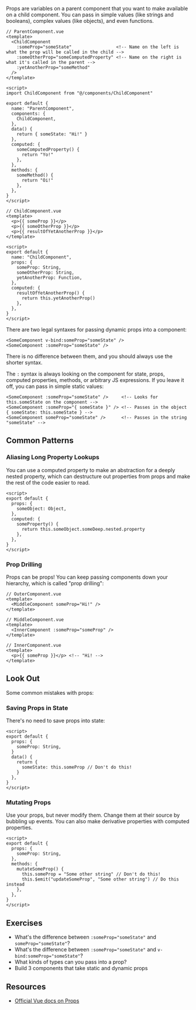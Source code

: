 Props are variables on a parent component that you want to make available on a child component. You can pass in simple values (like strings and booleans), complex values (like objects), and even functions.

```vue
// ParentComponent.vue
<template>
  <ChildComponent
    :someProp="someState"                 <!-- Name on the left is what the prop will be called in the child -->
    :someOtherProp="someComputedProperty" <!-- Name on the right is what it's called in the parent -->
    :yetAnotherProp="someMethod"
  />
</template>

<script>
import ChildComponent from "@/components/ChildComponent"

export default {
  name: "ParentComponent",
  components: {
    ChildComponent,
  },
  data() {
    return { someState: "Hi!" }
  },
  computed: {
    someComputedProperty() {
      return "Yo!"
    },
  },
  methods: {
    someMethod() {
      return "Oi!"
    },
  },
}
</script>
```

```vue
// ChildComponent.vue
<template>
  <p>{{ someProp }}</p>
  <p>{{ someOtherProp }}</p>
  <p>{{ resultOfYetAnotherProp }}</p>
</template>

<script>
export default {
  name: "ChildComponent",
  props: {
    someProp: String,
    someOtherProp: String,
    yetAnotherProp: Function,
  },
  computed: {
    resultOfYetAnotherProp() {
      return this.yetAnotherProp()
    },
  },
}
</script>
```

There are two legal syntaxes for passing dynamic props into a component:

```vue
<SomeComponent v-bind:someProp="someState" />
<SomeComponent :someProp="someState" />
```

There is no difference between them, and you should always use the shorter syntax.

The `:` syntax is always looking on the component for state, props, computed properties, methods, or arbitrary JS expressions. If you leave it off, you can pass in simple static values:

```vue
<SomeComponent :someProp="someState" />     <!-- Looks for this.someState on the component -->
<SomeComponent :someProp="{ someState }" /> <!-- Passes in the object { someState: this.someState } -->
<SomeComponent someProp="someState" />      <!-- Passes in the string "someState" -->
```

## Common Patterns

### Aliasing Long Property Lookups

You can use a computed property to make an abstraction for a deeply nested property, which can destructure out properties from props and make the rest of the code easier to read.

```vue
<script>
export default {
  props: {
    someObject: Object,
  },
  computed: {
    someProperty() {
      return this.someObject.someDeep.nested.property
    },
  },
}
</script>
```

### Prop Drilling

Props can be props! You can keep passing components down your hierarchy, which is called "prop drilling":

```vue
// OuterComponent.vue
<template>
  <MiddleComponent someProp="Hi!" />
</template>

// MiddleComponent.vue
<template>
  <InnerComponent :someProp="someProp" />
</template>

// InnerComponent.vue
<template>
  <p>{{ someProp }}</p> <!-- "Hi! -->
</template>
```

## Look Out

Some common mistakes with props:

### Saving Props in State

There's no need to save props into state:

```vue
<script>
export default {
  props: {
    someProp: String,
  }
  data() {
    return {
      someState: this.someProp // Don't do this!
    }
  },
}
</script>
```

### Mutating Props

Use your props, but never modify them. Change them at their source by bubbling up events. You can also make derivative properties with computed properties.

```vue
<script>
export default {
  props: {
    someProp: String,
  },
  methods: {
    mutateSomeProp() {
      this.someProp = "Some other string" // Don't do this!
      this.$emit("updateSomeProp", "Some other string") // Do this instead
    },
  },
}
</script>
```

## Exercises

* What's the difference between `:someProp="someState"` and `someProp="someState"`?
* What's the difference between `:someProp="someState"` and `v-bind:someProp="someState"`?
* What kinds of types can you pass into a prop?
* Build 3 components that take static and dynamic props

## Resources

* [Official Vue docs on Props](https://v3.vuejs.org/guide/component-props.html#passing-static-or-dynamic-props)
